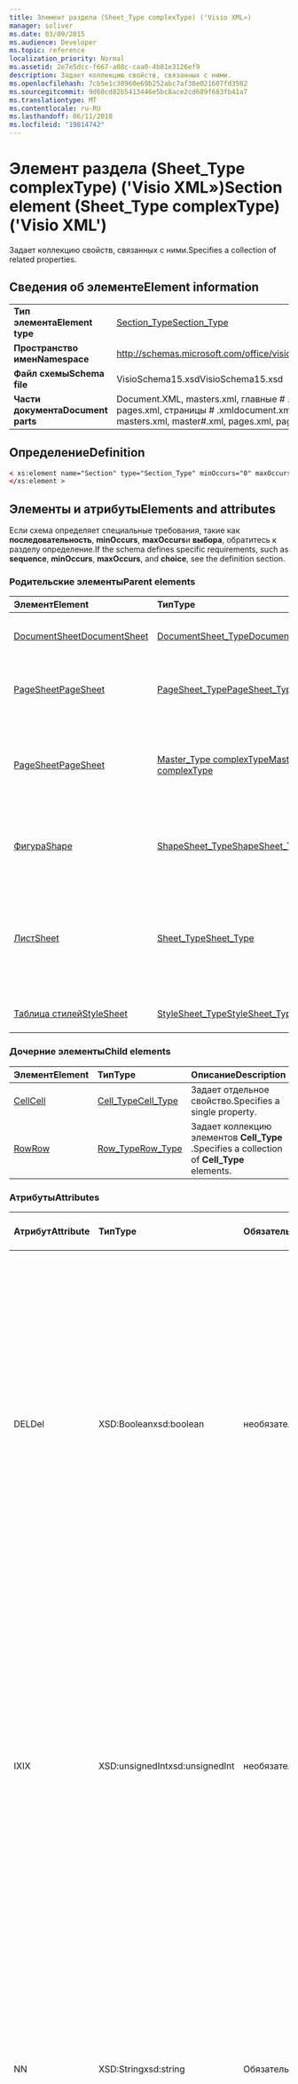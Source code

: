 ```yaml
---
title: Элемент раздела (Sheet_Type complexType) ('Visio XML»)
manager: soliver
ms.date: 03/09/2015
ms.audience: Developer
ms.topic: reference
localization_priority: Normal
ms.assetid: 2e7e5dcc-f667-a08c-caa0-4b81e3126ef9
description: Задает коллекцию свойств, связанных с ними.
ms.openlocfilehash: 7cb5e1c30960e69b252abc7af38e021607fd3502
ms.sourcegitcommit: 9d60cd82b5413446e5bc8ace2cd689f683fb41a7
ms.translationtype: MT
ms.contentlocale: ru-RU
ms.lasthandoff: 06/11/2018
ms.locfileid: "19814742"
---
```

# <a name="section-element-sheettype-complextype-visio-xml"></a><span data-ttu-id="42275-103">Элемент раздела (Sheet_Type complexType) ('Visio XML»)</span><span class="sxs-lookup"><span data-stu-id="42275-103">Section element (Sheet_Type complexType) ('Visio XML')</span></span>

<span data-ttu-id="42275-104">Задает коллекцию свойств, связанных с ними.</span><span class="sxs-lookup"><span data-stu-id="42275-104">Specifies a collection of related properties.</span></span>
  
## <a name="element-information"></a><span data-ttu-id="42275-105">Сведения об элементе</span><span class="sxs-lookup"><span data-stu-id="42275-105">Element information</span></span>

|||
|:-----|:-----|
|<span data-ttu-id="42275-106">**Тип элемента**</span><span class="sxs-lookup"><span data-stu-id="42275-106">**Element type**</span></span> <br/> |[<span data-ttu-id="42275-107">Section_Type</span><span class="sxs-lookup"><span data-stu-id="42275-107">Section_Type</span></span>](section_type-complextypevisio-xml.md) <br/> |
|<span data-ttu-id="42275-108">**Пространство имен**</span><span class="sxs-lookup"><span data-stu-id="42275-108">**Namespace**</span></span> <br/> |http://schemas.microsoft.com/office/visio/2012/main  <br/> |
|<span data-ttu-id="42275-109">**Файл схемы**</span><span class="sxs-lookup"><span data-stu-id="42275-109">**Schema file**</span></span> <br/> |<span data-ttu-id="42275-110">VisioSchema15.xsd</span><span class="sxs-lookup"><span data-stu-id="42275-110">VisioSchema15.xsd</span></span>  <br/> |
|<span data-ttu-id="42275-111">**Части документа**</span><span class="sxs-lookup"><span data-stu-id="42275-111">**Document parts**</span></span> <br/> |<span data-ttu-id="42275-112">Document.XML, masters.xml, главные # .xml, pages.xml, страницы # .xml</span><span class="sxs-lookup"><span data-stu-id="42275-112">document.xml, masters.xml, master#.xml, pages.xml, page#.xml</span></span>  <br/> |
   
## <a name="definition"></a><span data-ttu-id="42275-113">Определение</span><span class="sxs-lookup"><span data-stu-id="42275-113">Definition</span></span>

```XML
< xs:element name="Section" type="Section_Type" minOccurs="0" maxOccurs="unbounded" >
</xs:element >
```

## <a name="elements-and-attributes"></a><span data-ttu-id="42275-114">Элементы и атрибуты</span><span class="sxs-lookup"><span data-stu-id="42275-114">Elements and attributes</span></span>

<span data-ttu-id="42275-115">Если схема определяет специальные требования, такие как **последовательность**, **minOccurs**, **maxOccurs**и **выбора**, обратитесь к разделу определение.</span><span class="sxs-lookup"><span data-stu-id="42275-115">If the schema defines specific requirements, such as **sequence**, **minOccurs**, **maxOccurs**, and **choice**, see the definition section.</span></span> 
  
### <a name="parent-elements"></a><span data-ttu-id="42275-116">Родительские элементы</span><span class="sxs-lookup"><span data-stu-id="42275-116">Parent elements</span></span>

|<span data-ttu-id="42275-117">**Элемент**</span><span class="sxs-lookup"><span data-stu-id="42275-117">**Element**</span></span>|<span data-ttu-id="42275-118">**Тип**</span><span class="sxs-lookup"><span data-stu-id="42275-118">**Type**</span></span>|<span data-ttu-id="42275-119">**Описание**</span><span class="sxs-lookup"><span data-stu-id="42275-119">**Description**</span></span>|
|:-----|:-----|:-----|
|[<span data-ttu-id="42275-120">DocumentSheet</span><span class="sxs-lookup"><span data-stu-id="42275-120">DocumentSheet</span></span>](documentsheet-element-visiodocument_type-complextypevisio-xml.md) <br/> |[<span data-ttu-id="42275-121">DocumentSheet_Type</span><span class="sxs-lookup"><span data-stu-id="42275-121">DocumentSheet_Type</span></span>](documentsheet_type-complextypevisio-xml.md) <br/> |<span data-ttu-id="42275-122">Задает свойства документа.</span><span class="sxs-lookup"><span data-stu-id="42275-122">Specifies properties of a drawing.</span></span>  <br/> |
|[<span data-ttu-id="42275-123">PageSheet</span><span class="sxs-lookup"><span data-stu-id="42275-123">PageSheet</span></span>](pagesheet-element-page_type-complextypevisio-xml.md) <br/> |[<span data-ttu-id="42275-124">PageSheet_Type</span><span class="sxs-lookup"><span data-stu-id="42275-124">PageSheet_Type</span></span>](pagesheet_type-complextypevisio-xml.md) <br/> |<span data-ttu-id="42275-125">Задает свойства страницы в документе.</span><span class="sxs-lookup"><span data-stu-id="42275-125">Specifies the properties of a page in a drawing.</span></span>  <br/> |
|[<span data-ttu-id="42275-126">PageSheet</span><span class="sxs-lookup"><span data-stu-id="42275-126">PageSheet</span></span>](pagesheet-element-master_type-complextypevisio-xml.md) <br/> |[<span data-ttu-id="42275-127">Master_Type complexType</span><span class="sxs-lookup"><span data-stu-id="42275-127">Master_Type complexType</span></span>](master_type-complextypevisio-xml.md) <br/> |<span data-ttu-id="42275-128">Задает свойства страницы рисунка, связанного с шаблоном.</span><span class="sxs-lookup"><span data-stu-id="42275-128">Specifies the properties of the drawing page associated with the master.</span></span>  <br/> |
|[<span data-ttu-id="42275-129">Фигура</span><span class="sxs-lookup"><span data-stu-id="42275-129">Shape</span></span>](shape-element-shapes_type-complextypevisio-xml.md) <br/> |[<span data-ttu-id="42275-130">ShapeSheet_Type</span><span class="sxs-lookup"><span data-stu-id="42275-130">ShapeSheet_Type</span></span>](shapesheet_type-complextypevisio-xml.md) <br/> |<span data-ttu-id="42275-131">Задает набор свойств, связанных с фигурой.</span><span class="sxs-lookup"><span data-stu-id="42275-131">Specifies a collection of properties associated with a shape.</span></span>  <br/> |
|[<span data-ttu-id="42275-132">Лист</span><span class="sxs-lookup"><span data-stu-id="42275-132">Sheet</span></span>](shape-element-shapes_type-complextypevisio-xml.md) <br/> |[<span data-ttu-id="42275-133">Sheet_Type</span><span class="sxs-lookup"><span data-stu-id="42275-133">Sheet_Type</span></span>](sheet_type-complextypevisio-xml.md) <br/> |<span data-ttu-id="42275-134">Задает набор свойств, связанных с стиль, документа, размеры страницы или фигуры.</span><span class="sxs-lookup"><span data-stu-id="42275-134">Specifies a collection of properties associated with a style, drawing, drawing page, or shape.</span></span>  <br/> |
|[<span data-ttu-id="42275-135">Таблица стилей</span><span class="sxs-lookup"><span data-stu-id="42275-135">StyleSheet</span></span>](stylesheet-element-stylesheets_type-complextypevisio-xml.md) <br/> |[<span data-ttu-id="42275-136">StyleSheet_Type</span><span class="sxs-lookup"><span data-stu-id="42275-136">StyleSheet_Type</span></span>](stylesheet_type-complextypevisio-xml.md) <br/> |<span data-ttu-id="42275-137">Задает таблицу стилей.</span><span class="sxs-lookup"><span data-stu-id="42275-137">Specifies a style sheet.</span></span>  <br/> |
   
### <a name="child-elements"></a><span data-ttu-id="42275-138">Дочерние элементы</span><span class="sxs-lookup"><span data-stu-id="42275-138">Child elements</span></span>

|<span data-ttu-id="42275-139">**Элемент**</span><span class="sxs-lookup"><span data-stu-id="42275-139">**Element**</span></span>|<span data-ttu-id="42275-140">**Тип**</span><span class="sxs-lookup"><span data-stu-id="42275-140">**Type**</span></span>|<span data-ttu-id="42275-141">**Описание**</span><span class="sxs-lookup"><span data-stu-id="42275-141">**Description**</span></span>|
|:-----|:-----|:-----|
|[<span data-ttu-id="42275-142">Cell</span><span class="sxs-lookup"><span data-stu-id="42275-142">Cell</span></span>](http://msdn.microsoft.com/library/70a9d6d6-a4ff-2b0d-febc-789a04a2f5b0%28Office.15%29.aspx) <br/> |[<span data-ttu-id="42275-143">Cell_Type</span><span class="sxs-lookup"><span data-stu-id="42275-143">Cell_Type</span></span>](cell_type-complextypevisio-xml.md) <br/> |<span data-ttu-id="42275-144">Задает отдельное свойство.</span><span class="sxs-lookup"><span data-stu-id="42275-144">Specifies a single property.</span></span>  <br/> |
|[<span data-ttu-id="42275-145">Row</span><span class="sxs-lookup"><span data-stu-id="42275-145">Row</span></span>](http://msdn.microsoft.com/library/c978e3eb-b895-8fb7-e2ba-88c50e57b3db%28Office.15%29.aspx) <br/> |[<span data-ttu-id="42275-146">Row_Type</span><span class="sxs-lookup"><span data-stu-id="42275-146">Row_Type</span></span>](row_type-complextypevisio-xml.md) <br/> |<span data-ttu-id="42275-147">Задает коллекцию элементов **Cell_Type** .</span><span class="sxs-lookup"><span data-stu-id="42275-147">Specifies a collection of **Cell_Type** elements.</span></span>  <br/> |
   
### <a name="attributes"></a><span data-ttu-id="42275-148">Атрибуты</span><span class="sxs-lookup"><span data-stu-id="42275-148">Attributes</span></span>

|<span data-ttu-id="42275-149">**Атрибут**</span><span class="sxs-lookup"><span data-stu-id="42275-149">**Attribute**</span></span>|<span data-ttu-id="42275-150">**Тип**</span><span class="sxs-lookup"><span data-stu-id="42275-150">**Type**</span></span>|<span data-ttu-id="42275-151">**Обязательное**</span><span class="sxs-lookup"><span data-stu-id="42275-151">**Required**</span></span>|<span data-ttu-id="42275-152">**Описание**</span><span class="sxs-lookup"><span data-stu-id="42275-152">**Description**</span></span>|<span data-ttu-id="42275-153">**Возможные значения**</span><span class="sxs-lookup"><span data-stu-id="42275-153">**Possible values**</span></span>|
|:-----|:-----|:-----|:-----|:-----|
|<span data-ttu-id="42275-154">DEL</span><span class="sxs-lookup"><span data-stu-id="42275-154">Del</span></span>  <br/> |<span data-ttu-id="42275-155">XSD:Boolean</span><span class="sxs-lookup"><span data-stu-id="42275-155">xsd:boolean</span></span>  <br/> |<span data-ttu-id="42275-156">необязательный</span><span class="sxs-lookup"><span data-stu-id="42275-156">optional</span></span>  <br/> |<span data-ttu-id="42275-157">Указывает, ли удалять коллекции, в противном случае будут унаследованы.</span><span class="sxs-lookup"><span data-stu-id="42275-157">Specifies whether a collection that would otherwise be inherited has been deleted.</span></span> <span data-ttu-id="42275-158">Оно должно быть равно 0 или 1.</span><span class="sxs-lookup"><span data-stu-id="42275-158">It MUST be equal to 0 or 1.</span></span> <span data-ttu-id="42275-159">Значение 1 указывает, что коллекция не используется и не следует учитывать.</span><span class="sxs-lookup"><span data-stu-id="42275-159">A value of 1 specifies that the collection is unused and MUST be ignored.</span></span> <span data-ttu-id="42275-160">Значение 0 указывает, что набор свойств, является допустимым для фигуры.</span><span class="sxs-lookup"><span data-stu-id="42275-160">A value of 0 specifies that the collection of properties is valid for the shape.</span></span> <span data-ttu-id="42275-161">Если атрибут **Del** не указан, значение равно 0.</span><span class="sxs-lookup"><span data-stu-id="42275-161">If the **Del** attribute is not present, the value is 0.</span></span>  <br/> |<span data-ttu-id="42275-162">Значения типа xsd:boolean.</span><span class="sxs-lookup"><span data-stu-id="42275-162">Values of the xsd:boolean type.</span></span>  <br/> |
|<span data-ttu-id="42275-163">IX</span><span class="sxs-lookup"><span data-stu-id="42275-163">IX</span></span>  <br/> |<span data-ttu-id="42275-164">XSD:unsignedInt</span><span class="sxs-lookup"><span data-stu-id="42275-164">xsd:unsignedInt</span></span>  <br/> |<span data-ttu-id="42275-165">необязательный</span><span class="sxs-lookup"><span data-stu-id="42275-165">optional</span></span>  <br/> |<span data-ttu-id="42275-166">Указывает, начинающийся с нуля индекс элемента.</span><span class="sxs-lookup"><span data-stu-id="42275-166">Specifies the zero-based index of the element.</span></span> <span data-ttu-id="42275-167">Он должен быть уникальным для всех элементов **Section_Type** с тем же атрибутом **N** содержащего **Sheet_Type**.</span><span class="sxs-lookup"><span data-stu-id="42275-167">It MUST be unique amongst all of the **Section_Type** elements with the same **N** attribute of the containing **Sheet_Type**.</span></span> <span data-ttu-id="42275-168">ДОЛЖНО быть больше, чем атрибут **IX** любой предыдущий элемент **Section_Type** с тем же атрибутом **N** содержащего **Sheet_Type**.</span><span class="sxs-lookup"><span data-stu-id="42275-168">It MUST be greater than the **IX** attribute of any preceding **Section_Type** element with the same **N** attribute of the containing **Sheet_Type**.</span></span>  <br/> |<span data-ttu-id="42275-169">Значения типа xsd:unsignedInt.</span><span class="sxs-lookup"><span data-stu-id="42275-169">Values of the xsd:unsignedInt type.</span></span>  <br/> |
|<span data-ttu-id="42275-170">N</span><span class="sxs-lookup"><span data-stu-id="42275-170">N</span></span>  <br/> |<span data-ttu-id="42275-171">XSD:String</span><span class="sxs-lookup"><span data-stu-id="42275-171">xsd:string</span></span>  <br/> |<span data-ttu-id="42275-172">Обязательный</span><span class="sxs-lookup"><span data-stu-id="42275-172">required</span></span>  <br/> |<span data-ttu-id="42275-173">Задает имя зависящего от языка набор свойств.</span><span class="sxs-lookup"><span data-stu-id="42275-173">Specifies the language-independent name of the collection of properties.</span></span> <span data-ttu-id="42275-174">Он должен быть уникальным для всех элементов **Section_Type** **Sheet_Type** элемент-контейнер, если оно не равно «Геометрия».</span><span class="sxs-lookup"><span data-stu-id="42275-174">It MUST be unique amongst all of the **Section_Type** elements of the containing **Sheet_Type** element, unless it is equal to "Geometry".</span></span> <span data-ttu-id="42275-175">Он должен быть равен подзаголовка в **разделах**.</span><span class="sxs-lookup"><span data-stu-id="42275-175">It MUST be equal to a subheading in **Sections**.</span></span>  <br/> |<span data-ttu-id="42275-176">Значения типа xsd:string.</span><span class="sxs-lookup"><span data-stu-id="42275-176">Values of the xsd:string type.</span></span>  <br/> |
   
### <a name="remarks"></a><span data-ttu-id="42275-177">Замечания</span><span class="sxs-lookup"><span data-stu-id="42275-177">Remarks</span></span>

<span data-ttu-id="42275-178">Атрибут **N** элемента в этом **разделе** должен быть один из ограниченный набор значений, которые соответствуют ячейки **таблицы свойств фигуры** .</span><span class="sxs-lookup"><span data-stu-id="42275-178">The **N** attribute of this **Section** element must be one of a limited set of values that correspond to **ShapeSheet** cells.</span></span> <span data-ttu-id="42275-179">Обратитесь к таблице ниже для определения значений атрибутов **N** , разрешенных для элемента в этом **разделе** .</span><span class="sxs-lookup"><span data-stu-id="42275-179">Refer to the table below to determine the values of the **N** attribute that are permitted for this **Section** element.</span></span> 
  
|<span data-ttu-id="42275-180">**Значение**</span><span class="sxs-lookup"><span data-stu-id="42275-180">**Value**</span></span>|<span data-ttu-id="42275-181">**Описание**</span><span class="sxs-lookup"><span data-stu-id="42275-181">**Description**</span></span>|<span data-ttu-id="42275-182">**Дополнительные сведения**</span><span class="sxs-lookup"><span data-stu-id="42275-182">**More information**</span></span>|
|:-----|:-----|:-----|
|<span data-ttu-id="42275-183">Действия</span><span class="sxs-lookup"><span data-stu-id="42275-183">Actions</span></span>  <br/> |<span data-ttu-id="42275-184">Набор свойств, которые используются для вычисления.</span><span class="sxs-lookup"><span data-stu-id="42275-184">A collection of properties that are used for formula evaluation.</span></span> <span data-ttu-id="42275-185">Она должна иметь **ShapeSheet_Type** или **PageSheet_Type** родительского элемента.</span><span class="sxs-lookup"><span data-stu-id="42275-185">It MUST have a **ShapeSheet_Type** or **PageSheet_Type** parent element.</span></span>  <br/> |[<span data-ttu-id="42275-186">Раздел "Действия"</span><span class="sxs-lookup"><span data-stu-id="42275-186">Actions Section</span></span>](actions-section.md) <br/> |
|<span data-ttu-id="42275-187">ActionTag</span><span class="sxs-lookup"><span data-stu-id="42275-187">ActionTag</span></span>  <br/> |<span data-ttu-id="42275-188">Набор свойств, которые используются для вычисления только.</span><span class="sxs-lookup"><span data-stu-id="42275-188">A collection of properties that are used for formula evaluation only.</span></span> <span data-ttu-id="42275-189">Она должна иметь **ShapeSheet_Type** или **PageSheet_Type** родительского элемента.</span><span class="sxs-lookup"><span data-stu-id="42275-189">It MUST have a **ShapeSheet_Type** or **PageSheet_Type** parent element.</span></span>  <br/> |[<span data-ttu-id="42275-190">Раздел "Теги действий"</span><span class="sxs-lookup"><span data-stu-id="42275-190">Action Tag Section</span></span>](action-tag-section.md) <br/> |
|<span data-ttu-id="42275-191">Подключения</span><span class="sxs-lookup"><span data-stu-id="42275-191">Connections</span></span>  <br/> |<span data-ttu-id="42275-192">Набор свойств, которые используются для вычисления только.</span><span class="sxs-lookup"><span data-stu-id="42275-192">A collection of properties that are used for formula evaluation only.</span></span> <span data-ttu-id="42275-193">Она должна иметь **ShapeSheet_Type** родительского элемента.</span><span class="sxs-lookup"><span data-stu-id="42275-193">It MUST have a **ShapeSheet_Type** parent element.</span></span>  <br/> ||
|<span data-ttu-id="42275-194">Элементы управления</span><span class="sxs-lookup"><span data-stu-id="42275-194">Controls</span></span>  <br/> |<span data-ttu-id="42275-195">Набор свойств, которые используются для вычисления только.</span><span class="sxs-lookup"><span data-stu-id="42275-195">A collection of properties that are used for formula evaluation only.</span></span> <span data-ttu-id="42275-196">Она должна иметь **ShapeSheet_Type** родительского элемента.</span><span class="sxs-lookup"><span data-stu-id="42275-196">It MUST have a **ShapeSheet_Type** parent element.</span></span>  <br/> |[<span data-ttu-id="42275-197">Раздел "Элементы управления"</span><span class="sxs-lookup"><span data-stu-id="42275-197">Controls Section</span></span>](controls-section.md) <br/> |
|<span data-ttu-id="42275-198">Гиперссылка</span><span class="sxs-lookup"><span data-stu-id="42275-198">Hyperlink</span></span>  <br/> |<span data-ttu-id="42275-199">Коллекция связанных свойств, которые задают гиперссылки фигуры.</span><span class="sxs-lookup"><span data-stu-id="42275-199">A collection of related properties that specify the shape hyperlinks.</span></span> <span data-ttu-id="42275-200">Она должна иметь **ShapeSheet_Type** родительского элемента.</span><span class="sxs-lookup"><span data-stu-id="42275-200">It MUST have a **ShapeSheet_Type** parent element.</span></span>  <br/> |[<span data-ttu-id="42275-201">Раздел "Гиперссылки"</span><span class="sxs-lookup"><span data-stu-id="42275-201">Hyperlinks Section</span></span>](hyperlinks-section.md) <br/> |
|<span data-ttu-id="42275-202">ShapeData</span><span class="sxs-lookup"><span data-stu-id="42275-202">ShapeData</span></span>  <br/> |<span data-ttu-id="42275-203">Коллекция связанных свойств, которые определяют данные фигуры.</span><span class="sxs-lookup"><span data-stu-id="42275-203">A collection of related properties that specify the shape data.</span></span> <span data-ttu-id="42275-204">Она должна иметь **ShapeSheet_Type** родительского элемента.</span><span class="sxs-lookup"><span data-stu-id="42275-204">It MUST have a **ShapeSheet_Type** parent element.</span></span>  <br/> |[<span data-ttu-id="42275-205">Раздел "Данные фигуры"</span><span class="sxs-lookup"><span data-stu-id="42275-205">Shape Data Section</span></span>](shape-data-section.md) <br/> |
|<span data-ttu-id="42275-206">Пользователь</span><span class="sxs-lookup"><span data-stu-id="42275-206">User</span></span>  <br/> |<span data-ttu-id="42275-207">Набор свойств, которые используются для вычисления.</span><span class="sxs-lookup"><span data-stu-id="42275-207">A collection of properties that are used for formula evaluation.</span></span> <span data-ttu-id="42275-208">Она должна иметь **DocumentSheet_Type**, **PageSheet_Type**или **ShapeSheet_Type** родительского элемента.</span><span class="sxs-lookup"><span data-stu-id="42275-208">It MUST have a **DocumentSheet_Type**, **PageSheet_Type**, or **ShapeSheet_Type** parent element.</span></span>  <br/> |[<span data-ttu-id="42275-209">Раздел "Пользовательские ячейки"</span><span class="sxs-lookup"><span data-stu-id="42275-209">User-defined Cells Section</span></span>](user-defined-cells-section.md) <br/> |
   
<span data-ttu-id="42275-210">Атрибут **IX** элемента в этом **разделе** должен быть один из ограниченный набор значений, которые соответствуют ячейки **таблицы свойств фигуры** .</span><span class="sxs-lookup"><span data-stu-id="42275-210">The **IX** attribute of this **Section** element must be one of a limited set of values that correspond to **ShapeSheet** cells.</span></span> <span data-ttu-id="42275-211">Обратитесь к таблице ниже для определения значений атрибутов **IX** , разрешенных для элемента в этом **разделе** .</span><span class="sxs-lookup"><span data-stu-id="42275-211">Refer to the table below to determine the values of the **IX** attribute that are permitted for this **Section** element.</span></span> 
  
|<span data-ttu-id="42275-212">**Значение**</span><span class="sxs-lookup"><span data-stu-id="42275-212">**Value**</span></span>|<span data-ttu-id="42275-213">**Описание**</span><span class="sxs-lookup"><span data-stu-id="42275-213">**Description**</span></span>|<span data-ttu-id="42275-214">**Дополнительные сведения**</span><span class="sxs-lookup"><span data-stu-id="42275-214">**More information**</span></span>|
|:-----|:-----|:-----|
|<span data-ttu-id="42275-215">Annotation</span><span class="sxs-lookup"><span data-stu-id="42275-215">Annotation</span></span>  <br/> |<span data-ttu-id="42275-216">Набор свойств, которые содержат сведения о комментарии, вставляется на страницу документа.</span><span class="sxs-lookup"><span data-stu-id="42275-216">A collection of properties that contain information about comments inserted into a document page.</span></span>  <br/> |[<span data-ttu-id="42275-217">Раздел "Примечание"</span><span class="sxs-lookup"><span data-stu-id="42275-217">Annotation Section</span></span>](annotation-section.md) <br/> |
|<span data-ttu-id="42275-218">Знак</span><span class="sxs-lookup"><span data-stu-id="42275-218">Character</span></span>  <br/> |<span data-ttu-id="42275-219">Коллекция связанных свойств, которые задают свойства символ текста фигуры.</span><span class="sxs-lookup"><span data-stu-id="42275-219">A collection of related properties that specify the character properties of the text of a shape.</span></span> <span data-ttu-id="42275-220">Она должна иметь родительский элемент **ShapeSheet_Type** или **StyleSheet_Type** родительского элемента.</span><span class="sxs-lookup"><span data-stu-id="42275-220">It MUST have a **ShapeSheet_Type** parent element or a **StyleSheet_Type** parent element.</span></span>  <br/> |[<span data-ttu-id="42275-221">Раздел "Символ"</span><span class="sxs-lookup"><span data-stu-id="42275-221">Character Section</span></span>](character-section.md) <br/> |
|<span data-ttu-id="42275-222">Подключения</span><span class="sxs-lookup"><span data-stu-id="42275-222">Connections</span></span>  <br/> |<span data-ttu-id="42275-223">Набор свойств, которые используются для вычисления только.</span><span class="sxs-lookup"><span data-stu-id="42275-223">A collection of properties that are used for formula evaluation only.</span></span> <span data-ttu-id="42275-224">Она должна иметь **ShapeSheet_Type** родительского элемента.</span><span class="sxs-lookup"><span data-stu-id="42275-224">It MUST have a **ShapeSheet_Type** parent element.</span></span>  <br/> |[<span data-ttu-id="42275-225">Раздел "Точки соединения"</span><span class="sxs-lookup"><span data-stu-id="42275-225">Connection Points Section</span></span>](connection-points-section.md) <br/> |
|<span data-ttu-id="42275-226">Поле</span><span class="sxs-lookup"><span data-stu-id="42275-226">Field</span></span>  <br/> |<span data-ttu-id="42275-227">Коллекция связанных свойств, которые задают текстовых полей фигуры.</span><span class="sxs-lookup"><span data-stu-id="42275-227">A collection of related properties that specify the text fields of a shape.</span></span> <span data-ttu-id="42275-228">Она должна иметь **ShapeSheet_Type** родительского элемента.</span><span class="sxs-lookup"><span data-stu-id="42275-228">It MUST have a **ShapeSheet_Type** parent element.</span></span>  <br/> |[<span data-ttu-id="42275-229">Раздел "Текстовые поля"</span><span class="sxs-lookup"><span data-stu-id="42275-229">Text Fields Section</span></span>](text-fields-section.md) <br/> |
|<span data-ttu-id="42275-230">FillGradient</span><span class="sxs-lookup"><span data-stu-id="42275-230">FillGradient</span></span>  <br/> |<span data-ttu-id="42275-231">Набор свойств, которые задают градиентные цвета заливки фигуры.</span><span class="sxs-lookup"><span data-stu-id="42275-231">A collection of properties that specify the fill color gradient of a shape.</span></span> <span data-ttu-id="42275-232">Она должна иметь **ShapeSheet_Type** или **StyleSheet_Type** родительского элемента.</span><span class="sxs-lookup"><span data-stu-id="42275-232">It MUST have a **ShapeSheet_Type** or **StyleSheet_Type** parent element.</span></span>  <br/> |[<span data-ttu-id="42275-233">Раздел "Градиентная заливка"</span><span class="sxs-lookup"><span data-stu-id="42275-233">Fill Gradient Section</span></span>](fill-gradient-section.md) <br/> |
|<span data-ttu-id="42275-234">Геометрия</span><span class="sxs-lookup"><span data-stu-id="42275-234">Geometry</span></span>  <br/> |<span data-ttu-id="42275-235">Коллекция связанных свойств, которые задают визуализации геометрии.</span><span class="sxs-lookup"><span data-stu-id="42275-235">A collection of related properties that specify the geometry visualization.</span></span> <span data-ttu-id="42275-236">Она должна иметь **ShapeSheet_Type** родительского элемента.</span><span class="sxs-lookup"><span data-stu-id="42275-236">It MUST have a **ShapeSheet_Type** parent element.</span></span> <span data-ttu-id="42275-237">Первый **Row_Type** дочерний элемент этого элемента должно иметь тип MoveTo, RelMoveTo, эллипс или InfiniteLine.</span><span class="sxs-lookup"><span data-stu-id="42275-237">The first **Row_Type** child element of this element MUST be of type MoveTo, RelMoveTo, Ellipse, or InfiniteLine.</span></span>  <br/> |[<span data-ttu-id="42275-238">Раздел "Геометрия"</span><span class="sxs-lookup"><span data-stu-id="42275-238">Geometry Section</span></span>](geometry-section.md) <br/> |
|<span data-ttu-id="42275-239">Слои</span><span class="sxs-lookup"><span data-stu-id="42275-239">Layers</span></span>  <br/> |<span data-ttu-id="42275-240">Набор свойств, которые все слои, определенные на странице документа.</span><span class="sxs-lookup"><span data-stu-id="42275-240">A collection of properties that show all layers defined on a drawing page.</span></span> <span data-ttu-id="42275-241">Это должен быть дочерний элемент **PageSheet_Type** .</span><span class="sxs-lookup"><span data-stu-id="42275-241">It MUST be the child of a **PageSheet_Type** element.</span></span>  <br/> |[<span data-ttu-id="42275-242">Раздел "Слои"</span><span class="sxs-lookup"><span data-stu-id="42275-242">Layers Section</span></span>](layers-section.md) <br/> |
|<span data-ttu-id="42275-243">Градиентные строки</span><span class="sxs-lookup"><span data-stu-id="42275-243">Line Gradient</span></span>  <br/> |<span data-ttu-id="42275-244">Коллекция связанных свойств, которые задают строки градиента фигуры.</span><span class="sxs-lookup"><span data-stu-id="42275-244">A collection of related properties that specify the line color gradient of a shape.</span></span> <span data-ttu-id="42275-245">Она должна иметь **ShapeSheet_Type** или **StyleSheet_Type** родительского элемента.</span><span class="sxs-lookup"><span data-stu-id="42275-245">It MUST have a **ShapeSheet_Type** or **StyleSheet_Type** parent element.</span></span>  <br/> |[<span data-ttu-id="42275-246">Раздел "Градиентная линия"</span><span class="sxs-lookup"><span data-stu-id="42275-246">Line Gradient Section</span></span>](line-gradient-section.md) <br/> |
|<span data-ttu-id="42275-247">Абзац</span><span class="sxs-lookup"><span data-stu-id="42275-247">Paragraph</span></span>  <br/> |<span data-ttu-id="42275-248">Коллекция связанных свойств, которые задают свойств абзаца текста фигуры.</span><span class="sxs-lookup"><span data-stu-id="42275-248">A collection of related properties that specify the paragraph properties of the text of a shape.</span></span> <span data-ttu-id="42275-249">Она должна иметь родительский элемент **ShapeSheet_Type** или **StyleSheet_Type** родительского элемента.</span><span class="sxs-lookup"><span data-stu-id="42275-249">It MUST have a **ShapeSheet_Type** parent element or a **StyleSheet_Type** parent element.</span></span>  <br/> |[<span data-ttu-id="42275-250">Раздел "Абзац"</span><span class="sxs-lookup"><span data-stu-id="42275-250">Paragraph Section</span></span>](paragraph-section.md) <br/> |
|<span data-ttu-id="42275-251">Редактор</span><span class="sxs-lookup"><span data-stu-id="42275-251">Reviewer</span></span>  <br/> |<span data-ttu-id="42275-252">Набор свойств, которые используются для вычисления.</span><span class="sxs-lookup"><span data-stu-id="42275-252">A collection of properties that are used for formula evaluation.</span></span> <span data-ttu-id="42275-253">Она должна иметь **DocumentSheet_Type** родительского элемента.</span><span class="sxs-lookup"><span data-stu-id="42275-253">It MUST have a **DocumentSheet_Type** parent element.</span></span>  <br/> |[<span data-ttu-id="42275-254">Раздел "Рецензент"</span><span class="sxs-lookup"><span data-stu-id="42275-254">Reviewer Section</span></span>](reviewer-section.md) <br/> |
|<span data-ttu-id="42275-255">Нуля</span><span class="sxs-lookup"><span data-stu-id="42275-255">Scratch</span></span>  <br/> |<span data-ttu-id="42275-256">Набор свойств, которые используются для вычисления.</span><span class="sxs-lookup"><span data-stu-id="42275-256">A collection of properties that are used for formula evaluation.</span></span> <span data-ttu-id="42275-257">Она должна иметь **DocumentSheet_Type**, **PageSheet_Type**или **ShapeSheet_Type** родительского элемента.</span><span class="sxs-lookup"><span data-stu-id="42275-257">It MUST have a **DocumentSheet_Type**, **PageSheet_Type**, or **ShapeSheet_Type** parent element.</span></span>  <br/> |[<span data-ttu-id="42275-258">Раздел "Вспомогательный"</span><span class="sxs-lookup"><span data-stu-id="42275-258">Scratch Section</span></span>](scratch-section.md) <br/> |
|<span data-ttu-id="42275-259">Вкладки</span><span class="sxs-lookup"><span data-stu-id="42275-259">Tabs</span></span>  <br/> |<span data-ttu-id="42275-260">Коллекция связанных свойств, которые задают свойства вкладки текста фигуры.</span><span class="sxs-lookup"><span data-stu-id="42275-260">A collection of related properties that specify the tabs properties of the text of a shape.</span></span> <span data-ttu-id="42275-261">Она должна иметь родительский элемент **ShapeSheet_Type** или **StyleSheet_Type** родительского элемента.</span><span class="sxs-lookup"><span data-stu-id="42275-261">It MUST have a **ShapeSheet_Type** parent element or a **StyleSheet_Type** parent element.</span></span>  <br/> |[<span data-ttu-id="42275-262">Раздел "Вкладки"</span><span class="sxs-lookup"><span data-stu-id="42275-262">Tabs Section</span></span>](tabs-section.md) <br/> |
   

